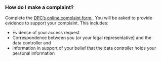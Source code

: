 ###  How do I make a complaint?

Complete the [ DPC’s online complaint form
](https://forms.dataprotection.ie/contact) . You will be asked to provide
evidence to support your complaint. This includes:

  * Evidence of your access request 
  * Correspondence between you (or your legal representative) and the data controller and 
  * information in support of your belief that the data controller holds your personal Information 

